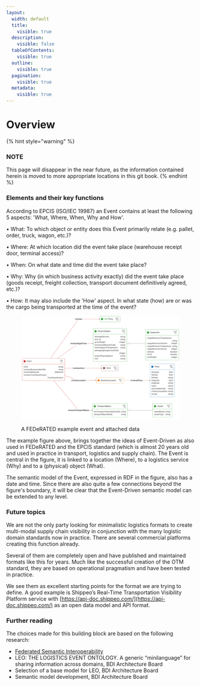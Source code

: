 ```yaml
---
layout:
  width: default
  title:
    visible: true
  description:
    visible: false
  tableOfContents:
    visible: true
  outline:
    visible: true
  pagination:
    visible: true
  metadata:
    visible: true
---
```


# Overview

{% hint style="warning" %}
### NOTE

This page will disappear in the near future, as the information contained herein is moved to more appropriate locations in this git book.
{% endhint %}

### Elements and their key functions

According to EPCIS (ISO/IEC 19987) an Event contains at least the following 5 aspects: 'What, Where, When, Why and How'.

• What: To which object or entity does this Event primarily relate (e.g. pallet, order, truck, wagon, etc.)?

• Where: At which location did the event take place (warehouse receipt door, terminal access)?

• When: On what date and time did the event take place?

• Why: Why (in which business activity exactly) did the event take place (goods receipt, freight collection, transport document definitively agreed, etc.)?

• How: It may also include the 'How' aspect. In what state (how) are or was the cargo being transported at the time of the event?

<figure><img src="../../.gitbook/assets/image (1) (1).png" alt=""><figcaption><p>A FEDeRATED example event and attached data</p></figcaption></figure>

The example figure above, brings together the ideas of Event-Driven as also used in FEDeRATED and the EPCIS standard (which is almost 20 years old and used in practice in transport, logistics and supply chain). The Event is central in the figure, it is linked to a location (Where), to a logistics service (Why) and to a (physical) object (What).

The semantic model of the Event, expressed in RDF in the figure, also has a date and time. Since there are also quite a few connections beyond the figure's boundary, it will be clear that the Event-Driven semantic model can be extended to any level.

### Future topics

We are not the only party looking for minimalistic logistics formats to create multi-modal supply chain visibility in conjunction with the many logistic domain standards now in practice. There are several commercial platforms creating this function already.

Several of them are completely open and have published and maintained formats like this for years. Much like the successful creation of the OTM standard, they are based on operational pragmatism and have been tested in practice.

We see them as excellent starting points for the format we are trying to define. A good example is Shippeo’s Real-Time Transportation Visibility Platform service with [https://api-doc.shippeo.com/](https://api-doc.shippeo.com/) as an open data model and API format.

### Further reading

The choices made for this building block are based on the following research:

* [Federated Semantic Interoperability](https://www.federatedplatforms.eu/index.php/federated-semantic-interoperability)
* LEO: THE LOGISTICS EVENT ONTOLOGY. A generic “minilanguage” for sharing information across domains, BDI Architecture Board
* Selection of a base model for LEO, BDI Architecture Board
* Semantic model development, BDI Architecture Board

